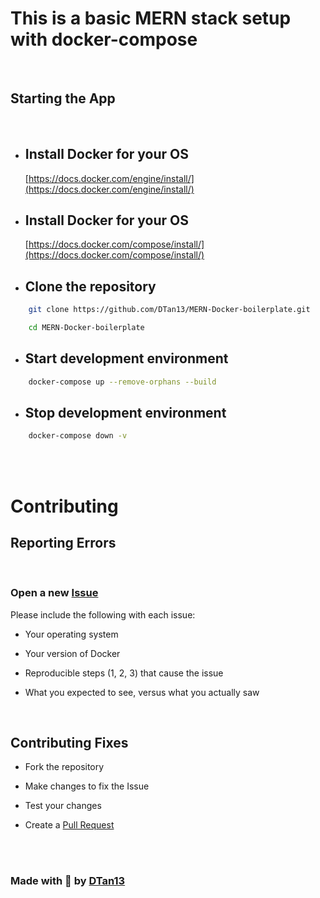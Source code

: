 # This is a basic MERN stack setup with docker-compose

<br>

## Starting the App

<br>

- ## Install Docker for your OS

  [https://docs.docker.com/engine/install/](https://docs.docker.com/engine/install/)

- ## Install Docker for your OS

  [https://docs.docker.com/compose/install/](https://docs.docker.com/compose/install/)

- ## Clone the repository

```bash
    git clone https://github.com/DTan13/MERN-Docker-boilerplate.git

    cd MERN-Docker-boilerplate

```

- ## Start development environment

```bash
    docker-compose up --remove-orphans --build
```

- ## Stop development environment

```bash
    docker-compose down -v
```

<br><br>

# Contributing

## Reporting Errors

<br>

### Open a new [Issue](https://github.com/DTan13/MERN-Docker-boilerplate/issues/new)

Please include the following with each issue:

- Your operating system

- Your version of Docker

- Reproducible steps (1, 2, 3) that cause the issue

- What you expected to see, versus what you actually saw

<br>

## Contributing Fixes

- Fork the repository

- Make changes to fix the Issue

- Test your changes

- Create a [Pull Request](https://github.com/DTan13/MERN-Docker-boilerplate/compare)

<br><br>

### Made with 🖤 by [DTan13](https://github.com/DTan13/)

<br><br>
